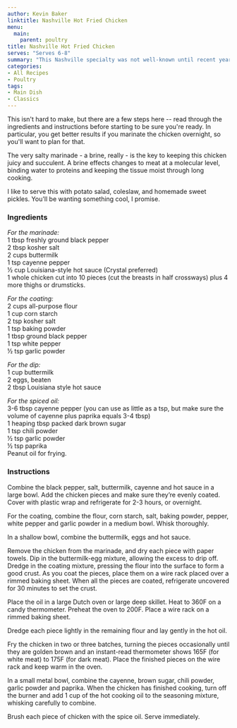 ```yaml
---
author: Kevin Baker
linktitle: Nashville Hot Fried Chicken
menu:
  main:
    parent: poultry
title: Nashville Hot Fried Chicken
serves: "Serves 6-8"
summary: "This Nashville specialty was not well-known until recent years. You’ll be amazed at the deep, complex flavor. This is genuinely hot, however. You can adjust the quantity of cayenne to control the burn, but you’d miss something of the experience if this didn’t make you sweat."
categories:
- All Recipes
- Poultry
tags:
- Main Dish
- Classics
---
```

This isn't hard to make, but there are a few steps here -- read through the ingredients and instructions before starting to be sure you're ready. In particular, you get better results if you marinate the chicken overnight, so you'll want to plan for that.

The very salty marinade - a brine, really - is the key to keeping this chicken juicy and succulent. A brine effects changes to meat at a molecular level, binding water to proteins and keeping the tissue moist through long cooking.

I like to serve this with potato salad, coleslaw, and homemade sweet pickles. You'll be wanting something cool, I promise.
### Ingredients

<div class="ingredient-list">

*For the marinade:*  
1 tbsp freshly ground black pepper  
2 tbsp kosher salt  
2 cups buttermilk  
1 tsp cayenne pepper  
½ cup Louisiana-style hot sauce (Crystal preferred)  
1 whole chicken cut into 10 pieces (cut the breasts in half crossways) plus 4 more thighs or drumsticks.  
  
*For the coating:*  
2 cups all-purpose flour  
1 cup corn starch  
2 tsp kosher salt  
1 tsp baking powder  
1 tbsp ground black pepper  
1 tsp white pepper  
½ tsp garlic powder  
  
*For the dip:*  
1 cup buttermilk  
2 eggs, beaten  
2 tbsp Louisiana style hot sauce   
  
*For the spiced oil:*  
3-6 tbsp cayenne pepper (you can use as little as a tsp, but make sure the volume of cayenne plus paprika equals 3-4 tbsp)  
1 heaping tbsp packed dark brown sugar  
1 tsp chili powder  
½ tsp garlic powder  
½ tsp paprika  
Peanut oil for frying.  

</div>

### Instructions
Combine the black pepper, salt, buttermilk, cayenne and hot sauce in a large bowl. Add the chicken pieces and make sure they’re evenly coated. Cover with plastic wrap and refrigerate for 2-3 hours, or overnight.

For the coating, combine the flour, corn starch, salt, baking powder, pepper, white pepper and garlic powder in a medium bowl. Whisk thoroughly.

In a shallow bowl, combine the buttermilk, eggs and hot sauce.

Remove the chicken from the marinade, and dry each piece with paper towels. Dip in the buttermilk-egg mixture, allowing the excess to drip off. Dredge in the coating mixture, pressing the flour into the surface to form a good crust. As you coat the pieces, place them on a wire rack placed over a rimmed baking sheet. When all the pieces are coated, refrigerate uncovered for 30 minutes to set the crust.

Place the oil in a large Dutch oven or large deep skillet. Heat to 360F on a candy thermometer. Preheat the oven to 200F. Place a wire rack on a rimmed baking sheet. 

Dredge each piece lightly in the remaining flour and lay gently in the hot oil.

Fry the chicken in two or three batches, turning the pieces occasionally until they are golden brown and an instant-read thermometer shows 165F (for white meat) to 175F (for dark meat).  Place the finished pieces on the wire rack and keep warm in the oven. 

In a small metal bowl, combine the cayenne, brown sugar, chili powder, garlic powder and paprika.  When the chicken has finished cooking, turn off the burner and add 1 cup of the hot cooking oil to the seasoning mixture, whisking carefully to combine.

Brush each piece of chicken with the spice oil. Serve immediately. 